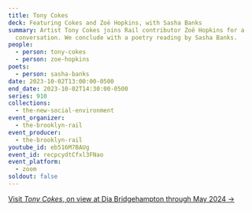 ```yaml
---
title: Tony Cokes
deck: Featuring Cokes and Zoë Hopkins, with Sasha Banks
summary: Artist Tony Cokes joins Rail contributor Zoë Hopkins for a
  conversation. We conclude with a poetry reading by Sasha Banks.
people:
  - person: tony-cokes
  - person: zoe-hopkins
poets:
  - person: sasha-banks
date: 2023-10-02T13:00:00-0500
end_date: 2023-10-02T14:30:00-0500
series: 910
collections:
  - the-new-social-environment
event_organizer:
  - the-brooklyn-rail
event_producer:
  - the-brooklyn-rail
youtube_id: eb516M7BAUg
event_id: recpcydtCfxl3FNao
event_platform:
  - zoom
soldout: false
---
```

[V﻿isit *Tony Cokes*, on view at Dia Bridgehampton through May 2024 →](https://diaart.org/exhibition/exhibitions-projects/tony-cokes-exhibition)